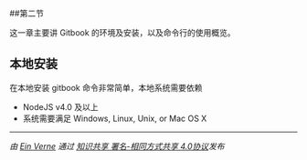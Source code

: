 ##第二节

这一章主要讲 Gitbook 的环境及安装，以及命令行的使用概览。

## 本地安装

在本地安装 gitbook 命令非常简单，本地系统需要依赖

- NodeJS v4.0 及以上
- 系统需要满足 Windows, Linux, Unix, or Mac OS X



------

*由 [Ein Verne](https://blog.einverne.info/) 通过 [知识共享 署名-相同方式共享 4.0协议](https://creativecommons.org/licenses/by-sa/4.0/)发布*